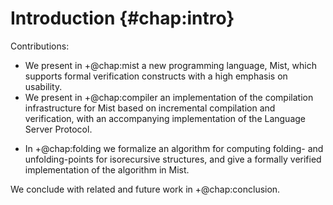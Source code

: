 # Introduction {#chap:intro}

Contributions:

- We present in +@chap:mist a new programming language, Mist, which supports
  formal verification constructs with a high emphasis on usability.
- We present in +@chap:compiler an implementation of the compilation infrastructure for Mist
  based on incremental compilation and verification, with an accompanying
  implementation of the Language Server Protocol.
<!-- - Process for lowering a CFG into and imparative and expression oriented form. -->
- In +@chap:folding we formalize an algorithm for computing folding- and
  unfolding-points for isorecursive structures, and give a formally verified
  implementation of the algorithm in Mist.

We conclude with related and future work in +@chap:conclusion.
